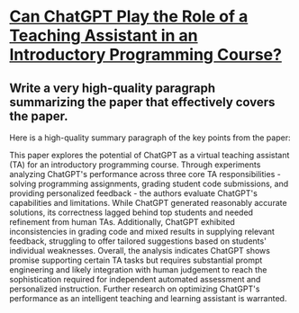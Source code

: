 # [Can ChatGPT Play the Role of a Teaching Assistant in an Introductory   Programming Course?](https://arxiv.org/abs/2312.07343)

## Write a very high-quality paragraph summarizing the paper that effectively covers the paper.

 Here is a high-quality summary paragraph of the key points from the paper:

This paper explores the potential of ChatGPT as a virtual teaching assistant (TA) for an introductory programming course. Through experiments analyzing ChatGPT's performance across three core TA responsibilities - solving programming assignments, grading student code submissions, and providing personalized feedback - the authors evaluate ChatGPT's capabilities and limitations. While ChatGPT generated reasonably accurate solutions, its correctness lagged behind top students and needed refinement from human TAs. Additionally, ChatGPT exhibited inconsistencies in grading code and mixed results in supplying relevant feedback, struggling to offer tailored suggestions based on students' individual weaknesses. Overall, the analysis indicates ChatGPT shows promise supporting certain TA tasks but requires substantial prompt engineering and likely integration with human judgement to reach the sophistication required for independent automated assessment and personalized instruction. Further research on optimizing ChatGPT's performance as an intelligent teaching and learning assistant is warranted.
